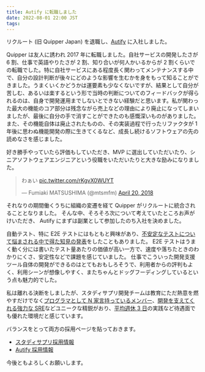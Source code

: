 ```yaml
---
title: Autify に転職しました
date: 2022-08-01 22:00 JST
tags:
---
```


リクルート (旧 Quipper Japan) を退職し、[Autify](https://autify.com/) に入社しました。

Quipper は友人に誘われ 2017 年に転職しました。自社サービスの開発したさが 6 割、仕事で英語やりたさが 2 割、知り合いが何人かいるからが 2 割くらいでの転職でした。特に自社サービスにある程度長く関わってメンテナンスする中で、自分の設計判断が後々にどのような影響を生むかを身をもって知ることができました。うまくいくかどうかは運要素も少なくないですが、結果として自分が苦しむ、あるいは楽するという形で当時の判断についてのフィードバックが得られるのは、自身で開発運用までしないとできない経験だと思います。私が関わった最大の機能のコア部分は残念ながら売上などの理由により廃止になってしまいましたが、最後に自分の手で消すことができたのも感慨深いものがありました。また、その機能自体は廃止されたものの、その実装過程で行ったリファクタが 1 年後に思わぬ機能開発の際に生きてくるなど、成長し続けるソフトウェアの先の読めなさを感じました。

好き勝手やっていたら評価もしていただき、MVP に選出していただいたり、シニアソフトウェアエンジニアという役職をいただいたりと大きな励みになりました。

<blockquote class="twitter-tweet" data-partner="tweetdeck"><p lang="ja" dir="ltr">わぁい <a href="https://t.co/rKgvX0WUYT">pic.twitter.com/rKgvX0WUYT</a></p>&mdash; Fumiaki MATSUSHIMA (@mtsmfm) <a href="https://twitter.com/mtsmfm/status/987265054817972226?ref_src=twsrc%5Etfw">April 20, 2018</a></blockquote>
<script async src="https://platform.twitter.com/widgets.js" charset="utf-8"></script>

それなりの期間働くうちに組織の変遷を経て Quipper がリクルートに統合されることとなりました。
そんな中、そろそろ次について考えていたところお声がけいただき、 Autify にまずは副業として参加したのち入社を決めました。

自動テスト、特に E2E テストにはもともと興味があり、[不安定なテストについて悩まされる中で得た知見の発表](https://speakerdeck.com/mtsmfm/how-do-e2e-tests-fail-randomly)をしたこともありました。
E2E テストはうまく動く分には書いたテスト量あたりの価値が高い一方で、速度や落ちたときのわかりにくさ、安定性などで課題を感じていました。
仕事でこういった開発支援ツール自体の開発ができるのはとてもおもしろそうで、利用者からの評判もよく、利用シーンが想像しやすく、またちゃんとドッグフーディングしているという点も魅力的でした。

私は離れる決断をしましたが、スタディサプリ開発チームは教育にただ熱意を燃やすだけでなく[プログラマとして N 家言持っているメンバー](https://blog.studysapuri.jp/entry/2022/07/25/ruby-ujihisa)、[開発を支えてくれる強力な SRE](https://blog.studysapuri.jp/entry/pre-mortem)などユニークな精鋭がおり、[平均週休 3 日](https://recruit-saiyo.jp/benefits/)の実践など待遇面でも優れた環境だと感じています。

バランスをとって両方の採用ページを貼っておきます。

- [スタディサプリ採用情報](https://brand.studysapuri.jp/career/)
- [Autify 採用情報](https://autify.com/careers)

今後ともよろしくお願いします。
